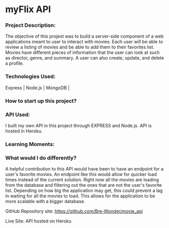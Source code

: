 # myFlix API

### Project Description: 
The objective of this projest was to build a server-side component of a web applications meant to user to interact with movies. Each user will be able to review a listing of movies and be able to add them to their favorites list. Movies have different pieces of information that the user can look at such as director, genre, and summary. A user can also create, update, and delete a profile. 

### Technologies Used: 
Express | Node.js | MongoDB | 


### How to start up this project?


### API Used:
I built my own API in this project through EXPRESS and Node.js. API is hosted in Heroku.

### Learning Moments: 


### What would I do differently? 
A helpful contribution to this API would have been to have an endpoint for a user's favorite movies. An endpoint like this would allow for quicker load times instead of the current solution. Right now all the movies are loading from the database and filtering out the ones that are not the user's favorite list. Depending on how big the application may get, this could prevent a lag in waiting for all the movies to load. This allows for the application to be more scalable with a bigger database. 


GitHub Repository site: https://github.com/Bre-Wonder/movie_api

Live Site: API hosted on Heroku